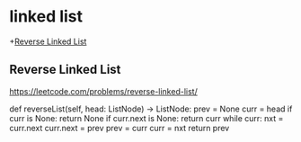 # linked list
+[Reverse Linked List](#reverse-linked-list)


## Reverse Linked List
https://leetcode.com/problems/reverse-linked-list/

def reverseList(self, head: ListNode) -> ListNode:
        prev = None
        curr = head
        if curr is None:
            return None
        if curr.next is None:
            return curr
        while curr:
            nxt = curr.next
            curr.next = prev
            prev = curr
            curr = nxt
        return prev

